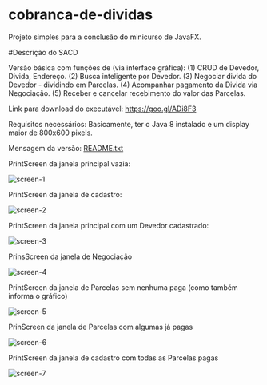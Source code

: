 # cobranca-de-dividas
Projeto simples para a conclusão do minicurso de JavaFX.

#Descrição do SACD

Versão básica com funções de (via interface gráfica): (1) CRUD de Devedor, Divida, Endereço. (2) Busca inteligente por Devedor. (3) Negociar divida do Devedor - dividindo em Parcelas. (4) Acompanhar pagamento da Divida via Negociação. (5) Receber e cancelar recebimento do valor das Parcelas.

Link para download do executável: https://goo.gl/ADi8F3

Requisitos necessários: Basicamente, ter o Java 8 instalado e um display maior de 800x600 pixels.

Mensagem da versão:
[README.txt](https://github.com/trandreluis/cobranca-de-dividas/files/736870/README.txt)

PrintScreen da janela principal vazia:

![screen-1](https://cloud.githubusercontent.com/assets/16140849/22396523/5b409e04-e53a-11e6-9665-f274ce0a70c5.png)

PrintScreen da janela de cadastro:

![screen-2](https://cloud.githubusercontent.com/assets/16140849/22396554/1df8c0de-e53b-11e6-9285-a60ed1ae842a.png)

PrintScreen da janela principal com um Devedor cadastrado:

![screen-3](https://cloud.githubusercontent.com/assets/16140849/22396571/913b2ef6-e53b-11e6-88fa-be54ebbef074.png)

PrinsScreen da janela de Negociação

![screen-4](https://cloud.githubusercontent.com/assets/16140849/22396590/0f058db8-e53c-11e6-9cbb-1378056c2752.png)

PrintScreen da janela de Parcelas sem nenhuma paga (como também informa o gráfico)

![screen-5](https://cloud.githubusercontent.com/assets/16140849/22396602/591b31be-e53c-11e6-952d-360ab59c05d7.png)

PrinScreen da janela de Parcelas com algumas já pagas

![screen-6](https://cloud.githubusercontent.com/assets/16140849/22396621/a6d8a9d6-e53c-11e6-91e6-ef050b51a64e.png)

PrintScreen da janela de cadastro com todas as Parcelas pagas

![screen-7](https://cloud.githubusercontent.com/assets/16140849/22396668/e84784fe-e53d-11e6-96bf-6bc78f50f5b1.png)
